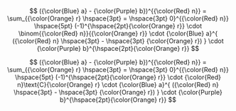 $$
    ({\color{Blue} a} - {\color{Purple} b})^{{\color{Red} n}} = \sum_{{\color{Orange} r} \hspace{3pt} = \hspace{3pt} 0}^{{\color{Red} n}} \hspace{5pt} (-1)^{\hspace{2pt}{\color{Orange} r}} \cdot \binom{{\color{Red} n}}{{\color{Orange} r}} \cdot {\color{Blue} a}^{ ({\color{Red} n} \hspace{3pt} - \hspace{3pt} {\color{Orange} r}) } \cdot {\color{Purple} b}^{\hspace{2pt}{\color{Orange} r}}
$$

$$
    ({\color{Blue} a} - {\color{Purple} b})^{{\color{Red} n}} = \sum_{{\color{Orange} r} \hspace{3pt} = \hspace{3pt} 0}^{{\color{Red} n}} \hspace{5pt} (-1)^{\hspace{2pt}{\color{Orange} r}} \cdot {\color{Red} n}\text{C}{\color{Orange} r} \cdot {\color{Blue} a}^{ ({\color{Red} n} \hspace{3pt} - \hspace{3pt} {\color{Orange} r}) } \cdot {\color{Purple} b}^{\hspace{2pt}{\color{Orange} r}}
$$